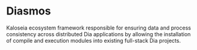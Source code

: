 # Diasmos

Kaloseia ecosystem framework responsible for ensuring data and process consistency across distributed Dia applications by allowing the installation of compile and execution modules into existing full-stack Dia projects.
